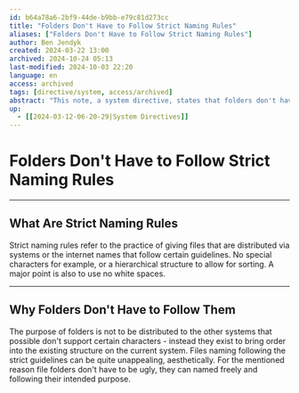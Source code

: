 ```yaml
---
id: b64a78a6-2bf9-44de-b9bb-e79c81d273cc
title: "Folders Don't Have to Follow Strict Naming Rules"
aliases: ["Folders Don't Have to Follow Strict Naming Rules"]
author: Ben Jendyk
created: 2024-03-22 13:00
archived: 2024-10-24 05:13
last-modified: 2024-10-03 22:20
language: en
access: archived
tags: [directive/system, access/archived]
abstract: "This note, a system directive, states that folders don't have to follow the unpleasant to look at naming strict naming conventions of files that are to be distributed to other systems, they serve a different purpose, mostly on the current system and can thus be named more freely."
up:
  - [[2024-03-12-06-20-29|System Directives]]
---
```


# Folders Don't Have to Follow Strict Naming Rules

--- 

## What Are Strict Naming Rules

Strict naming rules refer to the practice of giving files that are distributed via systems or the internet names that follow certain guidelines. No special characters for example, or a hierarchical structure to allow for sorting. A major point is also to use no white spaces.

--- 

## Why Folders Don't Have to Follow Them

The purpose of folders is not to be distributed to the other systems that possible don't support certain characters - instead they exist to bring order into the existing structure on the current system. Files naming following the strict guidelines can be quite unappealing, aesthetically. For the mentioned reason file folders don't have to be ugly, they can named freely and following their intended purpose.

